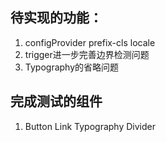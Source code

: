 ## 待实现的功能：
1. configProvider prefix-cls locale
2. trigger进一步完善边界检测问题
3. Typography的省略问题

## 完成测试的组件
1. Button Link Typography Divider